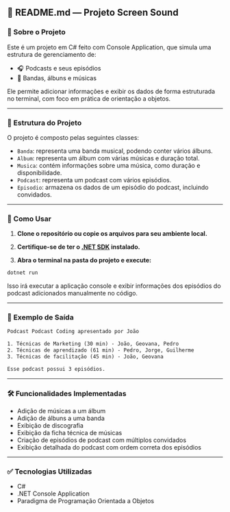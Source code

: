 ## 📝 README.md — Projeto Screen Sound

### 🎯 Sobre o Projeto

Este é um projeto em C# feito com Console Application, que simula uma estrutura de gerenciamento de:

- 🎧 Podcasts e seus episódios
- 🎵 Bandas, álbuns e músicas

Ele permite adicionar informações e exibir os dados de forma estruturada no terminal, com foco em prática de orientação a objetos.

---

### 📂 Estrutura do Projeto

O projeto é composto pelas seguintes classes:

- `Banda`: representa uma banda musical, podendo conter vários álbuns.
- `Album`: representa um álbum com várias músicas e duração total.
- `Musica`: contém informações sobre uma música, como duração e disponibilidade.
- `Podcast`: representa um podcast com vários episódios.
- `Episodio`: armazena os dados de um episódio do podcast, incluindo convidados.

---

### 🚀 Como Usar

1. **Clone o repositório ou copie os arquivos para seu ambiente local.**

2. **Certifique-se de ter o [.NET SDK](https://dotnet.microsoft.com/download) instalado.**

3. **Abra o terminal na pasta do projeto e execute:**

```bash
dotnet run
```

Isso irá executar a aplicação console e exibir informações dos episódios do podcast adicionados manualmente no código.

---

### 📌 Exemplo de Saída

```txt
Podcast Podcast Coding apresentado por João

1. Técnicas de Marketing (30 min) - João, Geovana, Pedro
2. Técnicas de aprendizado (61 min) - Pedro, Jorge, Guilherme
3. Técnicas de facilitação (45 min) - João, Geovana

Esse podcast possui 3 episódios.
```

---

### 🛠️ Funcionalidades Implementadas

- Adição de músicas a um álbum
- Adição de álbuns a uma banda
- Exibição de discografia
- Exibição da ficha técnica de músicas
- Criação de episódios de podcast com múltiplos convidados
- Exibição detalhada do podcast com ordem correta dos episódios

---

### ✅ Tecnologias Utilizadas

- C#
- .NET Console Application
- Paradigma de Programação Orientada a Objetos

